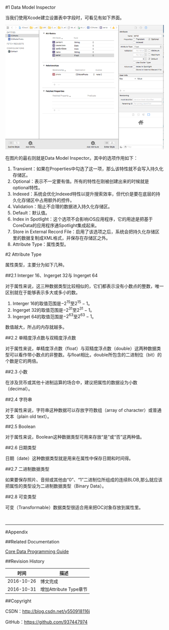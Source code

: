 #1 Data Model Inspector

当我们使用Xcode建立设置表中字段时，可看见有如下界面。

![](https://raw.githubusercontent.com/937447974/Blog/master/Resources/2016102602.png)

在图片的最右则就是Data Model Inspector。其中的选项作用如下：

1. Transient：如果在Properties中勾选了这一项，那么该特性就不会写入持久化存储区。
2. Optional：表示不一定要有值。所有的特性在刚被创建出来的时候就是optional特性。
3. Indexed：系统会优化Indexed特性以提升搜索效率，但代价是要在底层的持久化存储区中占用额外的控件。
4. Validation：阻止不合理的数据进入持久化存储区。
5. Default：默认值。
6. Index in Spotlight：这个选项不会影响iOS应用程序，它的用途是把基于CoreData的应用程序通Spotlight集成起来。
7. Store in External Record File：启用了该选项之后，系统会把持久化存储区里的数据复制成XML格式，并保存在存储区之外。
8. Attribute Type：属性类型。

#2 Attribute Type

属性类型，主要分为如下几种。

##2.1 Interger 16、Ingerget 32与 Ingerget 64

对于属性来说，这三种数据类型比较相似的，它们都表示没有小数点的整数，唯一区别就在于能够表示多大或多小的数。

1. Interger 16的取值范围是$-2^{15}$至$2^{15}-1$。
2. Ingerget 32的取值范围是$-2^{31}$至$2^{31}-1$。
3. Ingerget 64的取值范围是$-2^{63}$至$2^{63}-1$。

数值越大，所占的内存就越多。

##2.2 单精度浮点数与双精度浮点数

对于属性来说，单精度浮点数（float）与双精度浮点数（double）这两种数据类型可以看作带小数点的非整数。与float相比，double所包含的二进制位（bit）的个数是它的两倍。

##2.3 小数

在涉及货币或其他十进制运算的场合中，建议把属性的数据设为小数（decimal）。

##2.4 字符串

对于属性来说，字符串这种数据可以存放字符数组（array of character）或普通文本（plain old text）。

##2.5 Boolean

对于属性来说，Boolean这种数据类型可用来存放“是”或“否”这两种值。

##2.6 日期类型

日期（date）这种数据类型就是用来在属性中保存日期和时间得。

##2.7 二进制数据类型

如果要保存照片、音频或其他由“0”、“1”二进制位所组成的连续BLOB,那么就应该把属性的类型设为二进制数据类型（Binary Data）。

##2.8 可变类型

可变（Transformable）数据类型很适合用来把OC对象存放到属性里。

&#160;

----------

#Appendix

##Related Documentation

[Core Data Programming Guide](https://developer.apple.com/library/content/documentation/Cocoa/Conceptual/CoreData/index.html#//apple_ref/doc/uid/TP40001075)

##Revision History

| 时间 | 描述 |
| ---- | ---- |
| 2016-10-26 | 博文完成 |
| 2016-10-31 | 增加Attribute Type章节 |

##Copyright

CSDN：http://blog.csdn.net/y550918116j

GitHub：https://github.com/937447974